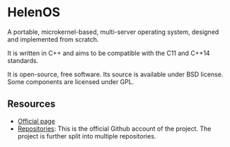 HelenOS
=======

A portable, microkernel-based, multi-server operating system, designed and
implemented from scratch.

It is written in C++ and aims to be compatible with the C11 and C++14 standards.

It is open-source, free software.  Its source is available under BSD license.
Some components are licensed under GPL.


Resources
---------

 - [Official page](http://www.helenos.org/)
 - [Repositories](https://github.com/HelenOS/):
   This is the official Github account of the project.
   The project is further split into multiple repositories.

